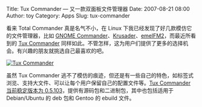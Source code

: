 Title: Tux Commander — 又一款双面板文件管理器
Date: 2007-08-21 08:00
Author: toy
Category: Apps
Slug: tux-commander

看来 Total Commander 真是名气不小，在 Linux
下我已经发现了好几款模仿它的文件管理器，比如 [GNOME
Commander](http://linuxtoy.org/archives/gnome-commander.html)、[Krusader](http://linuxtoy.org/archives/krusader.html)、[emelFM2](http://linuxtoy.org/archives/emelfm2.html)，而最近所看到的
[Tux Commander](http://tuxcmd.sourceforge.net/)
同样如此。不管怎样，这为用户们提供了更多的选择机会。有兴趣的朋友就挑选自己最喜欢的吧。

[![Tux
Commander](http://i.linuxtoy.org/i/2007/08/tux-commander_s.png)](http://i.linuxtoy.org/i/2007/08/tux-commander.png)

虽然 Tux Commander
逃不了模仿的痕迹，但还是有一些自己的特色，如标签式浏览、支持大文件、可以让每个用户保留自己的配置文件等。[Tux
Commander 当前稳定版本为
0.5.103](http://tuxcmd.sourceforge.net/download.php)，提供有源码包和二进制包，其中也包括适用于
Debian/Ubuntu 的 deb 包和 Gentoo 的 ebuild 文件。
